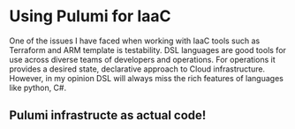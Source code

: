 # Using Pulumi for IaaC

One of the issues I have faced when working with IaaC tools such as Terraform and ARM template
is testability. DSL languages are good tools for use across diverse teams of developers and operations.
For operations it provides a desired state, declarative approach to Cloud infrastructure. However, in my 
opinion DSL will always miss the rich features of languages like python, C#.

## Pulumi infrastructe as actual code!






